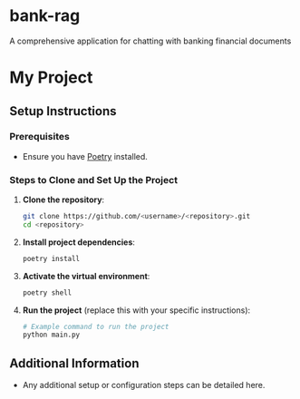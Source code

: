 # bank-rag
A comprehensive application for chatting with banking financial documents

# My Project

## Setup Instructions

### Prerequisites

- Ensure you have [Poetry](https://python-poetry.org/docs/#installation) installed.

### Steps to Clone and Set Up the Project

1. **Clone the repository**:
    ```sh
    git clone https://github.com/<username>/<repository>.git
    cd <repository>
    ```

2. **Install project dependencies**:
    ```sh
    poetry install
    ```

3. **Activate the virtual environment**:
    ```sh
    poetry shell
    ```

4. **Run the project** (replace this with your specific instructions):
    ```sh
    # Example command to run the project
    python main.py
    ```

## Additional Information

- Any additional setup or configuration steps can be detailed here.